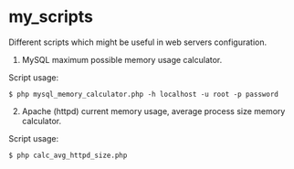 # my_scripts

Different scripts which might be useful in web servers configuration.


1. MySQL maximum possible memory usage calculator.

Script usage:

```
$ php mysql_memory_calculator.php -h localhost -u root -p password
```


2. Apache (httpd) current memory usage, average process size memory calculator.

Script usage:

```
$ php calc_avg_httpd_size.php
```
